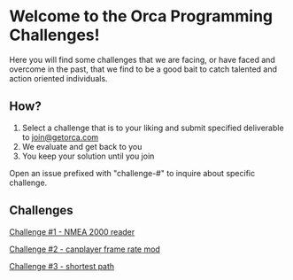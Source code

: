 Welcome to the Orca Programming Challenges!
======

Here you will find some challenges that we are facing, or have faced and overcome in the past, that we find to be a good bait to catch talented and action oriented individuals.

How?
-----

1. Select a challenge that is to your liking and submit specified deliverable to join@getorca.com
2. We evaluate and get back to you
3. You keep your solution until you join

Open an issue prefixed with "challenge-#" to inquire about specific challenge.

Challenges
-----

[Challenge #1 - NMEA 2000 reader](./challenge-1)

[Challenge #2 - canplayer frame rate mod](./challenge-2)

[Challenge #3 - shortest path](./challenge-3)
